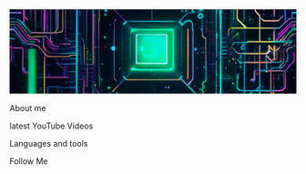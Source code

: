 <a href="https://github.com/Lexovt" target="_blank">
  <img src="https://raw.githubusercontent.com/Lexovt/Lexovt/dff6d0e390fbc180333c67464dd24576695f7e09/Assets/Header.jpg" alt="Lexovt" width="2000"/>
</a>

About me

latest YouTube Videos

Languages and tools

Follow Me
